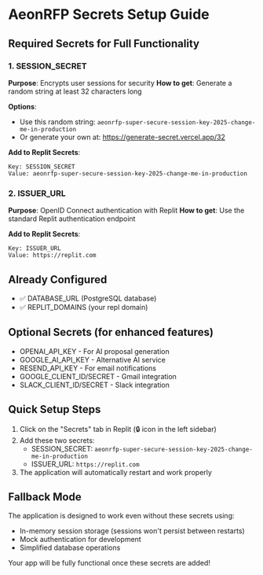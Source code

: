# AeonRFP Secrets Setup Guide

## Required Secrets for Full Functionality

### 1. SESSION_SECRET
**Purpose**: Encrypts user sessions for security
**How to get**: Generate a random string at least 32 characters long

**Options**:
- Use this random string: `aeonrfp-super-secure-session-key-2025-change-me-in-production`
- Or generate your own at: https://generate-secret.vercel.app/32

**Add to Replit Secrets**:
```
Key: SESSION_SECRET
Value: aeonrfp-super-secure-session-key-2025-change-me-in-production
```

### 2. ISSUER_URL
**Purpose**: OpenID Connect authentication with Replit
**How to get**: Use the standard Replit authentication endpoint

**Add to Replit Secrets**:
```
Key: ISSUER_URL
Value: https://replit.com
```

## Already Configured
- ✅ DATABASE_URL (PostgreSQL database)
- ✅ REPLIT_DOMAINS (your repl domain)

## Optional Secrets (for enhanced features)
- OPENAI_API_KEY - For AI proposal generation
- GOOGLE_AI_API_KEY - Alternative AI service
- RESEND_API_KEY - For email notifications
- GOOGLE_CLIENT_ID/SECRET - Gmail integration
- SLACK_CLIENT_ID/SECRET - Slack integration

## Quick Setup Steps

1. Click on the "Secrets" tab in Replit (🔒 icon in the left sidebar)
2. Add these two secrets:
   - SESSION_SECRET: `aeonrfp-super-secure-session-key-2025-change-me-in-production`
   - ISSUER_URL: `https://replit.com`
3. The application will automatically restart and work properly

## Fallback Mode
The application is designed to work even without these secrets using:
- In-memory session storage (sessions won't persist between restarts)
- Mock authentication for development
- Simplified database operations

Your app will be fully functional once these secrets are added!